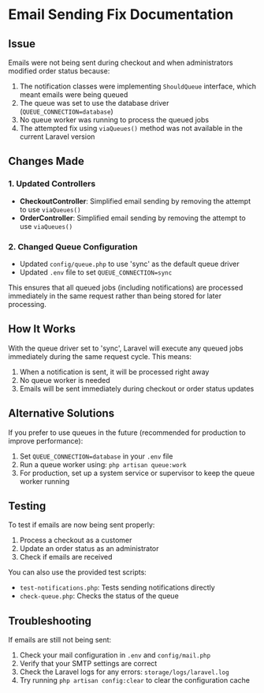 # Email Sending Fix Documentation

## Issue
Emails were not being sent during checkout and when administrators modified order status because:

1. The notification classes were implementing `ShouldQueue` interface, which meant emails were being queued
2. The queue was set to use the database driver (`QUEUE_CONNECTION=database`)
3. No queue worker was running to process the queued jobs
4. The attempted fix using `viaQueues()` method was not available in the current Laravel version

## Changes Made

### 1. Updated Controllers

- **CheckoutController**: Simplified email sending by removing the attempt to use `viaQueues()`
- **OrderController**: Simplified email sending by removing the attempt to use `viaQueues()`

### 2. Changed Queue Configuration

- Updated `config/queue.php` to use 'sync' as the default queue driver
- Updated `.env` file to set `QUEUE_CONNECTION=sync`

This ensures that all queued jobs (including notifications) are processed immediately in the same request rather than being stored for later processing.

## How It Works

With the queue driver set to 'sync', Laravel will execute any queued jobs immediately during the same request cycle. This means:

1. When a notification is sent, it will be processed right away
2. No queue worker is needed
3. Emails will be sent immediately during checkout or order status updates

## Alternative Solutions

If you prefer to use queues in the future (recommended for production to improve performance):

1. Set `QUEUE_CONNECTION=database` in your `.env` file
2. Run a queue worker using: `php artisan queue:work`
3. For production, set up a system service or supervisor to keep the queue worker running

## Testing

To test if emails are now being sent properly:

1. Process a checkout as a customer
2. Update an order status as an administrator
3. Check if emails are received

You can also use the provided test scripts:

- `test-notifications.php`: Tests sending notifications directly
- `check-queue.php`: Checks the status of the queue

## Troubleshooting

If emails are still not being sent:

1. Check your mail configuration in `.env` and `config/mail.php`
2. Verify that your SMTP settings are correct
3. Check the Laravel logs for any errors: `storage/logs/laravel.log`
4. Try running `php artisan config:clear` to clear the configuration cache
